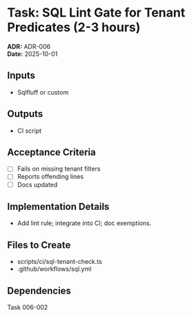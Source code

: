 # Task: SQL Lint Gate for Tenant Predicates (2-3 hours)
**ADR:** ADR-006  
**Date:** 2025-10-01

## Inputs
- Sqlfluff or custom

## Outputs
- CI script

## Acceptance Criteria
- [ ] Fails on missing tenant filters
- [ ] Reports offending lines
- [ ] Docs updated

## Implementation Details
- Add lint rule; integrate into CI; doc exemptions.

## Files to Create
- scripts/ci/sql-tenant-check.ts
- .github/workflows/sql.yml

## Dependencies
Task 006-002
